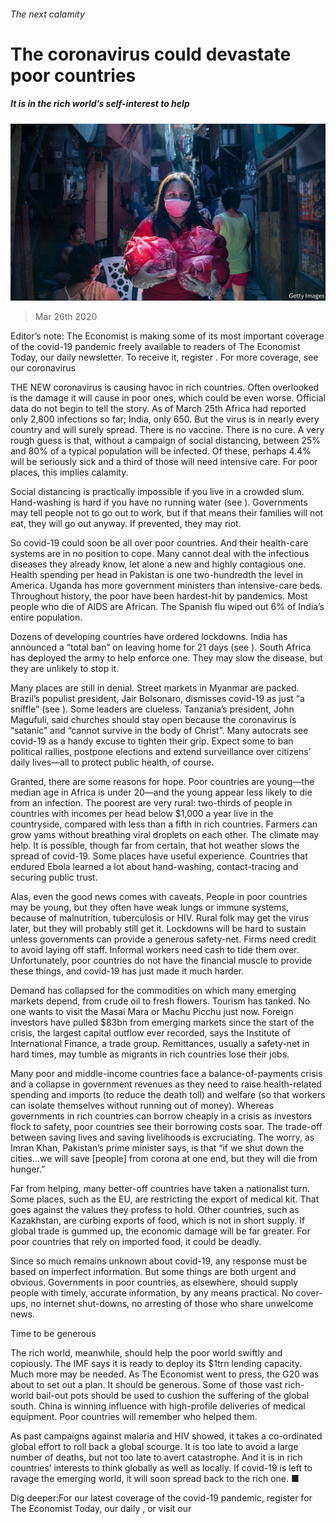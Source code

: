 ###### The next calamity

# The coronavirus could devastate poor countries 

##### It is in the rich world’s self-interest to help 

![image](images/20200328_LDD002_0.jpg) 

> Mar 26th 2020 

Editor’s note: The Economist is making some of its most important coverage of the covid-19 pandemic freely available to readers of The Economist Today, our daily newsletter. To receive it, register . For more coverage, see our coronavirus 

THE NEW coronavirus is causing havoc in rich countries. Often overlooked is the damage it will cause in poor ones, which could be even worse. Official data do not begin to tell the story. As of March 25th Africa had reported only 2,800 infections so far; India, only 650. But the virus is in nearly every country and will surely spread. There is no vaccine. There is no cure. A very rough guess is that, without a campaign of social distancing, between 25% and 80% of a typical population will be infected. Of these, perhaps 4.4% will be seriously sick and a third of those will need intensive care. For poor places, this implies calamity.

Social distancing is practically impossible if you live in a crowded slum. Hand-washing is hard if you have no running water (see ). Governments may tell people not to go out to work, but if that means their families will not eat, they will go out anyway. If prevented, they may riot.


So covid-19 could soon be all over poor countries. And their health-care systems are in no position to cope. Many cannot deal with the infectious diseases they already know, let alone a new and highly contagious one. Health spending per head in Pakistan is one two-hundredth the level in America. Uganda has more government ministers than intensive-care beds. Throughout history, the poor have been hardest-hit by pandemics. Most people who die of AIDS are African. The Spanish flu wiped out 6% of India’s entire population.

Dozens of developing countries have ordered lockdowns. India has announced a “total ban” on leaving home for 21 days (see ). South Africa has deployed the army to help enforce one. They may slow the disease, but they are unlikely to stop it.

Many places are still in denial. Street markets in Myanmar are packed. Brazil’s populist president, Jair Bolsonaro, dismisses covid-19 as just “a sniffle” (see ). Some leaders are clueless. Tanzania’s president, John Magufuli, said churches should stay open because the coronavirus is “satanic” and “cannot survive in the body of Christ”. Many autocrats see covid-19 as a handy excuse to tighten their grip. Expect some to ban political rallies, postpone elections and extend surveillance over citizens’ daily lives—all to protect public health, of course.

Granted, there are some reasons for hope. Poor countries are young—the median age in Africa is under 20—and the young appear less likely to die from an infection. The poorest are very rural: two-thirds of people in countries with incomes per head below $1,000 a year live in the countryside, compared with less than a fifth in rich countries. Farmers can grow yams without breathing viral droplets on each other. The climate may help. It is possible, though far from certain, that hot weather slows the spread of covid-19. Some places have useful experience. Countries that endured Ebola learned a lot about hand-washing, contact-tracing and securing public trust.

Alas, even the good news comes with caveats. People in poor countries may be young, but they often have weak lungs or immune systems, because of malnutrition, tuberculosis or HIV. Rural folk may get the virus later, but they will probably still get it. Lockdowns will be hard to sustain unless governments can provide a generous safety-net. Firms need credit to avoid laying off staff. Informal workers need cash to tide them over. Unfortunately, poor countries do not have the financial muscle to provide these things, and covid-19 has just made it much harder.

Demand has collapsed for the commodities on which many emerging markets depend, from crude oil to fresh flowers. Tourism has tanked. No one wants to visit the Masai Mara or Machu Picchu just now. Foreign investors have pulled $83bn from emerging markets since the start of the crisis, the largest capital outflow ever recorded, says the Institute of International Finance, a trade group. Remittances, usually a safety-net in hard times, may tumble as migrants in rich countries lose their jobs.

Many poor and middle-income countries face a balance-of-payments crisis and a collapse in government revenues as they need to raise health-related spending and imports (to reduce the death toll) and welfare (so that workers can isolate themselves without running out of money). Whereas governments in rich countries can borrow cheaply in a crisis as investors flock to safety, poor countries see their borrowing costs soar. The trade-off between saving lives and saving livelihoods is excruciating. The worry, as Imran Khan, Pakistan’s prime minister says, is that “if we shut down the cities...we will save [people] from corona at one end, but they will die from hunger.”

Far from helping, many better-off countries have taken a nationalist turn. Some places, such as the EU, are restricting the export of medical kit. That goes against the values they profess to hold. Other countries, such as Kazakhstan, are curbing exports of food, which is not in short supply. If global trade is gummed up, the economic damage will be far greater. For poor countries that rely on imported food, it could be deadly.

Since so much remains unknown about covid-19, any response must be based on imperfect information. But some things are both urgent and obvious. Governments in poor countries, as elsewhere, should supply people with timely, accurate information, by any means practical. No cover-ups, no internet shut-downs, no arresting of those who share unwelcome news.

Time to be generous

The rich world, meanwhile, should help the poor world swiftly and copiously. The IMF says it is ready to deploy its $1trn lending capacity. Much more may be needed. As The Economist went to press, the G20 was about to set out a plan. It should be generous. Some of those vast rich-world bail-out pots should be used to cushion the suffering of the global south. China is winning influence with high-profile deliveries of medical equipment. Poor countries will remember who helped them.

As past campaigns against malaria and HIV showed, it takes a co-ordinated global effort to roll back a global scourge. It is too late to avoid a large number of deaths, but not too late to avert catastrophe. And it is in rich countries’ interests to think globally as well as locally. If covid-19 is left to ravage the emerging world, it will soon spread back to the rich one. ■

Dig deeper:For our latest coverage of the covid-19 pandemic, register for The Economist Today, our daily , or visit our 


